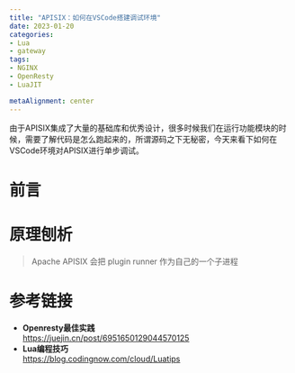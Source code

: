 ```yaml
---
title: "APISIX：如何在VSCode搭建调试环境"
date: 2023-01-20
categories:
- Lua
- gateway
tags:
- NGINX
- OpenResty
- LuaJIT

metaAlignment: center
---
```


由于APISIX集成了大量的基础库和优秀设计，很多时候我们在运行功能模块的时候，需要了解代码是怎么跑起来的，所谓源码之下无秘密，今天来看下如何在VSCode环境对APISIX进行单步调试。
<!--more-->
<!-- ![recover](https://pixelpig-1253685321.cos.ap-guangzhou.myqcloud.com/blog/Lua/Lua-glue.png) -->

# 前言

# 原理刨析
> Apache APISIX 会把 plugin runner 作为自己的一个子进程

# 参考链接
- **Openresty最佳实践**  
https://juejin.cn/post/6951650129044570125
- **Lua编程技巧**  
https://blog.codingnow.com/cloud/Luatips  
